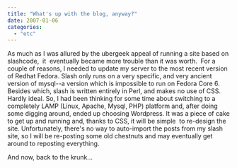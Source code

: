 ```yaml
---
title: "What's up with the blog, anyway?"
date: 2007-01-06
categories: 
  - "etc"
---
```


As much as I was allured by the ubergeek appeal of running a site based on slashcode,  it  eventually became more trouble than it was worth.  For a couple of reasons, I needed to update my server to the most recent version of Redhat Fedora. Slash only runs on a very specific, and very ancient version of mysql--a version which is impossible to run on Fedora Core 6. Besides which, slash is written entirely in Perl, and makes no use of CSS. Hardly ideal. So, I had been thinking for some time about switching to a completely LAMP (Linux, Apache, Mysql, PHP) platform and, after doing some digging around, ended up choosing Wordpress. It was a piece of cake to get up and running and, thanks to CSS, it will be simple  to re-design the site. Unfortunately, there's no way to auto-import the posts from my slash site, so I will be re-posting some old chestnuts and may eventually get around to reposting everything.

And now, back to the krunk...

